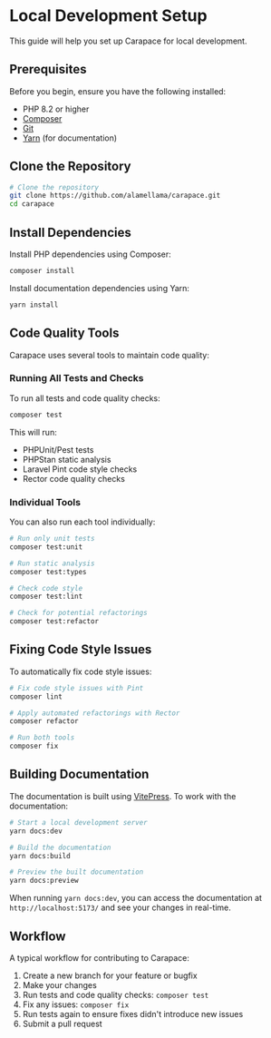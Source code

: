 # Local Development Setup

This guide will help you set up Carapace for local development.

## Prerequisites

Before you begin, ensure you have the following installed:

- PHP 8.2 or higher
- [Composer](https://getcomposer.org/)
- [Git](https://git-scm.com/)
- [Yarn](https://yarnpkg.com/) (for documentation)

## Clone the Repository

```bash
# Clone the repository
git clone https://github.com/alamellama/carapace.git
cd carapace
```

## Install Dependencies

Install PHP dependencies using Composer:

```bash
composer install
```

Install documentation dependencies using Yarn:

```bash
yarn install
```

## Code Quality Tools

Carapace uses several tools to maintain code quality:

### Running All Tests and Checks

To run all tests and code quality checks:

```bash
composer test
```

This will run:

- PHPUnit/Pest tests
- PHPStan static analysis
- Laravel Pint code style checks
- Rector code quality checks

### Individual Tools

You can also run each tool individually:

```bash
# Run only unit tests
composer test:unit

# Run static analysis
composer test:types

# Check code style
composer test:lint

# Check for potential refactorings
composer test:refactor
```

## Fixing Code Style Issues

To automatically fix code style issues:

```bash
# Fix code style issues with Pint
composer lint

# Apply automated refactorings with Rector
composer refactor

# Run both tools
composer fix
```

## Building Documentation

The documentation is built using [VitePress](https://vitepress.dev/). To work with the documentation:

```bash
# Start a local development server
yarn docs:dev

# Build the documentation
yarn docs:build

# Preview the built documentation
yarn docs:preview
```

When running `yarn docs:dev`, you can access the documentation at `http://localhost:5173/` and see your changes in real-time.

## Workflow

A typical workflow for contributing to Carapace:

1. Create a new branch for your feature or bugfix
2. Make your changes
3. Run tests and code quality checks: `composer test`
4. Fix any issues: `composer fix`
5. Run tests again to ensure fixes didn't introduce new issues
6. Submit a pull request
